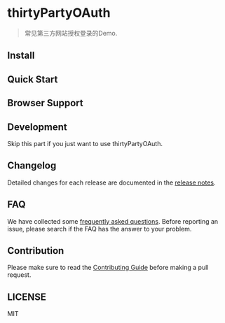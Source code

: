 # thirtyPartyOAuth
> 常见第三方网站授权登录的Demo.
## Install


## Quick Start

## Browser Support


## Development
Skip this part if you just want to use thirtyPartyOAuth.

## Changelog
Detailed changes for each release are documented in the [release notes](https://github.com/yuzhiping/thirtyPartyOAuth/releases).

## FAQ
We have collected some [frequently asked questions](https://github.com/yuzhiping/thirtyPartyOAuth/blob/master/FAQ.md). Before reporting an issue, please search if the FAQ has the answer to your problem.

## Contribution
Please make sure to read the [Contributing Guide](https://github.com/yuzhiping/thirtyPartyOAuth/blob/master/.github/CONTRIBUTING.md) before making a pull request.

## LICENSE
MIT
